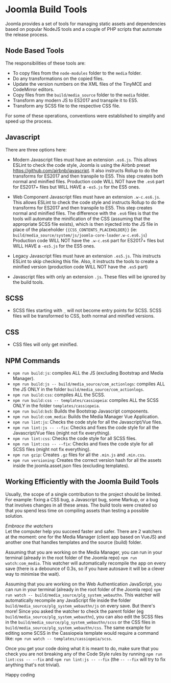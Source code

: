 # Joomla Build Tools

Joomla provides a set of tools for managing static assets and dependencies based on popular NodeJS tools and a couple of PHP scripts that automate the release process.

## Node Based Tools
The responsibilities of these tools are:
- To copy files from the `node-modules` folder to the `media` folder.
- Do any transformations on the copied files.
- Update the version numbers on the XML files of the TinyMCE and CodeMirror editors.
- Copy files from the `build/media_source` folder to the `media` folder.
- Transform any modern JS to ES2017 and transpile it to ES5.
- Transform any SCSS file to the respective CSS file.

For some of these operations, conventions were established to simplify and speed up the process.

## Javascript
There are three options here:
- Modern Javascript files must have an extension `.es6.js`.
  This allows ESLint to check the code style, Joomla is using the Airbnb preset https://github.com/airbnb/javascript.
  It also instructs Rollup to do the transforms for ES2017 and then transpile to ES5. This step creates both normal and minified files.
  Production code WILL NOT have the `.es6` part for ES2017+ files but WILL HAVE a `-es5.js` for the ES5 ones.

- Web Component Javascript files must have an extension `.w-c.es6.js`.
  This allows ESLint to check the code style and instructs Rollup to do the transforms for ES2017 and then transpile to ES5. This step creates normal and minified files. The difference with the `.es6` files is that the tools will automate the minification of the CSS (assuming that the appropriate SCSS file exists), which is then injected into the JS file in place of the placeholder `{{CSS_CONTENTS_PLACEHOLDER}}` (ie: `build/media_source/system/js/joomla-core-loader.w-c.es6.js`)
  Production code WILL NOT have the `.w-c.es6` part for ES2017+ files but WILL HAVE a `-es5.js` for the ES5 ones.

- Legacy Javascript files must have an extension `.es5.js`.
  This instructs ESLint to skip checking this file.
  Also, it instructs the tools to create a minified version (production code WILL NOT have the `.es5` part)
  
- Javascript files with only an extension `.js`.
  These files will be ignored by the build tools.

## SCSS
- SCSS files starting with `_` will not become entry points for SCSS.
  SCSS files will be transformed to CSS, both normal and minified versions.

## CSS
- CSS files will only get minified.


## NPM Commands
- `npm run build:js`: compiles ALL the JS (excluding Bootstrap and Media Manager).
- `npm run build:js -- build/media_source/com_actionlogs`: compiles ALL the JS ONLY in the folder `build/media_source/com_actionlogs`.
- `npm run build:css`: compiles ALL the SCSS.
- `npm run build:css -- templates/cassiopeia`: compiles ALL the SCSS ONLY in the folder `templates/cassiopeia`.
- `npm run build:bs5`: Builds the Bootstrap Javascript components.
- `npm run build:com_media`: Builds the Media Manager Vue Application.
- `npm run lint:js`: Checks the code style for all the Javascript/Vue files.
- `npm run lint:js -- --fix`: Checks and fixes the code style for all the Javascript/Vue files (might not fix everything).
- `npm run lint:css`: Checks the code style for all SCSS files.
- `npm run lint:css -- --fix`: Checks and fixes the code style for all SCSS files (might not fix everything).
- `npm run gzip`: Creates `.gz` files for all the `.min.js` and `.min.css`.
- `npm run versioning`: Creates the correct version hash for all the assets inside the joomla.asset.json files (excluding templates).

## Working Efficiently with the Joomla Build Tools

Usually, the scope of a single contribution to the project should be limited. For example: fixing a CSS bug, a Javascript bug, some Markup, or a bug that involves changes in all these areas. The build tools were created so that you spend less time on compiling assets than testing a possible solution.

*Embrace the watchers*  
Let the computer help you succeed faster and safer. There are 2 watchers at the moment: one for the Media Manager (client app based on VueJS) and another one that handles templates and the source (build) folder.

Assuming that you are working on the Media Manager, you can run in your terminal (already in the root folder of the Joomla repo) `npm run watch:com_media`. This watcher will automatically recompile the app on every save (there is a debounce of 0.3s, so if you have autosave it will be a clever way to minimise the wait).

Assuming that you are working on the Web Authentication JavaScript, you can run in your terminal (already in the root folder of the Joomla repo) `npm run watch -- build/media_source/plg_system_webauthn`. This watcher will automatically recompile any JavaScript file inside the folder `build/media_source/plg_system_webauthn/js` on every save. But there's more! Since you asked the watcher to check the parent folder (eg `build/media_source/plg_system_webauthn`), you can also edit the SCSS files in the `build/media_source/plg_system_webauthn/scss` or the CSS files in `build/media_source/plg_system_webauthn/css`. The same example for editing some SCSS in the Cassiopeia template would require a command like: `npm run watch -- templates/cassiopeia/scss`.

Once you get your code doing what it is meant to do, make sure that you check you are not breaking any of the Code Style rules by running `npm run lint:css -- --fix` and `npm run lint:js -- --fix` (the `-- --fix` will try to fix anything that's not trivial).

Happy coding
